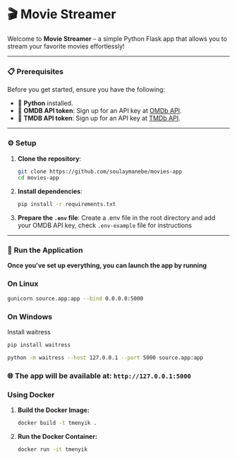 # 🎬 **Movie Streamer** 

Welcome to **Movie Streamer** – a simple Python Flask app that allows you to stream your favorite movies effortlessly!

---

### 📋 **Prerequisites**

Before you get started, ensure you have the following:

- 🐍 **Python** installed.
- 🎥 **OMDB API token**: Sign up for an API key at [OMDb API](https://www.omdbapi.com/apikey.aspx).
- 🎥 **TMDB API token**: Sign up for an API key at [TMDb API](https://www.themoviedb.org/settings/api).

---

### ⚙️ **Setup**

1. **Clone the repository**:

   ```bash
   git clone https://github.com/soulaymanebe/movies-app
   cd movies-app
    ```

2. **Install dependencies**:

    ```bash
    pip install -r requirements.txt
    ```

3. **Prepare the `.env` file**:
    Create a .env file in the root directory and add your OMDB API key, check `.env-example` file for instructions

---

### 🚀 **Run the Application**

**Once you've set up everything, you can launch the app by running**

### On Linux

```bash
gunicorn source.app:app --bind 0.0.0.0:5000
```

### On Windows

Install waitress
```bash
pip install waitress
```

```bash
python -m waitress --host 127.0.0.1 --port 5000 source.app:app
```

### 🌐 **The app will be available at: `http://127.0.0.1:5000`**

### Using Docker

1. **Build the Docker Image:**
    ```sh
    docker build -t tmenyik .
    ```

2. **Run the Docker Container:**
    ```sh
    docker run -it tmenyik
    ```
